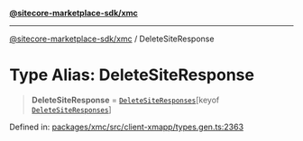 [**@sitecore-marketplace-sdk/xmc**](../README.md)

***

[@sitecore-marketplace-sdk/xmc](../README.md) / DeleteSiteResponse

# Type Alias: DeleteSiteResponse

> **DeleteSiteResponse** = [`DeleteSiteResponses`](DeleteSiteResponses.md)\[keyof [`DeleteSiteResponses`](DeleteSiteResponses.md)\]

Defined in: [packages/xmc/src/client-xmapp/types.gen.ts:2363](https://github.com/Sitecore/sitecore-marketplace-sdk/blob/af886e6134b8d1079ef5b8ef70b7eb2f1d9c8aeb/packages/xmc/src/client-xmapp/types.gen.ts#L2363)
